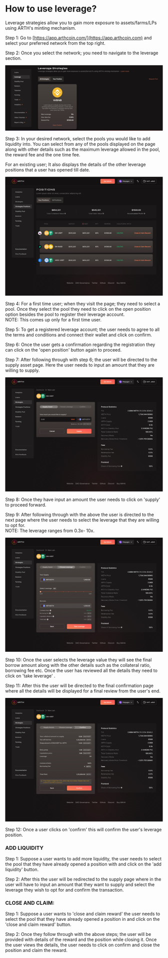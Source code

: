 # How to use leverage?

Leverage strategies allow you to gain more exposure to assets/farms/LPs using ARTH's minting mechanism.&#x20;

Step 1: Go to [https://app.arthcoin.com/](https://app.arthcoin.com) and select your preferred network from the top right.

Step 2: Once you select the network; you need to navigate to the leverage section.&#x20;

![Pool availability is displayed on this page along with the option to open a position.](<../../.gitbook/assets/1 (1).jpg>)



Step 3: In your desired network, select the pools you would like to add liquidity into. You can select from any of the pools displayed on the page along with other details such as the maximum leverage allowed in the pool, the reward fee and the one time fee.&#x20;

For an existing user; It also displays the details of the other leverage positions that a user has opened till date.&#x20;

![Positions opened by users earlier. ](<../../.gitbook/assets/Strategies Positions - your position.jpg>)

Step 4: For a first time user; when they visit the page; they need to select a pool. Once they select the pool they need to click on the open position option besides the pool to register their leverage account. \
NOTE: This comes up only for a first time user.&#x20;

Step 5: To get a registered leverage account; the user needs to agree to all the terms and conditions and connect their wallet and click on confirm.&#x20;

Step 6: Once the user gets a confirmation regarding the registration they can click on the 'open position' button again to proceed.&#x20;

Step 7: After following through with step 6; the user will be directed to the supply asset page. Here the user needs to input an amount that they are willing to supply.&#x20;

![User needs to input an amount they want to supply.](../../.gitbook/assets/supply.jpg)



Step 8: Once they have input an amount the user needs to click on 'supply' to proceed forward.&#x20;

Step 9: After following through with the above the user is directed to the next page where the user needs to select the leverage that they are willing to opt for. \
NOTE: The leverage ranges from 0.3x- 10x.&#x20;

![Leverage selection ranges from 3x-10x.](../../.gitbook/assets/leverage.jpg)



Step 10: Once the user selects the leverage value they will see the final borrow amount along with the other details such as the collateral ratio, borrowing fee etc. Once the user has reviewed all the details they need to click on 'take leverage' .&#x20;

Step 11: After this the user will be directed to the final confirmation page where all the details will be displayed for a final review from the user's end.&#x20;

![Final confirmation page for opening a position.](../../.gitbook/assets/confirm.jpg)



Step 12: Once a user clicks on 'confirm' this will confirm the user's leverage position.&#x20;

### ADD LIQUIDITY

Step 1: Suppose a user wants to add more liquidity, the user needs to select the pool that they have already opened a position with and click on the 'add liquidity' button.&#x20;

Step 2: After this the user will be redirected to the supply page where in the user will have to input an amount that they want to supply and select the leverage they wish to opt for and confirm the transaction.&#x20;

### CLOSE AND CLAIM:&#x20;

Step 1: Suppose a user wants to 'close and claim reward' the user needs to select the pool that they have already opened a position in and click on the 'close and claim reward' button.&#x20;

Step 2: Once they follow through with the above steps; the user will be provided with details of the reward and the position while closing it. Once the user views the details, the user needs to click on confirm and close the position and claim the reward.&#x20;
